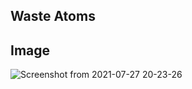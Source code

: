 ## Waste Atoms

## Image

![Screenshot from 2021-07-27 20-23-26](https://user-images.githubusercontent.com/79074310/127176595-2b40a9d4-0bc5-4452-8847-7c8118a6c2b9.png)



